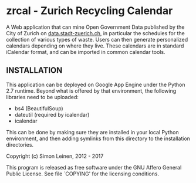 # zrcal - Zurich Recycling Calendar

A Web application that can mine Open Government Data published by the
City of Zurich on
[data.stadt-zuerich.ch](https://data.stadt-zuerich.ch/), in particular
the schedules for the collection of various types of waste.  Users can
then generate personalized calendars depending on where they live.
These calendars are in standard iCalendar format, and can be imported
in common calendar tools.

## INSTALLATION

This application can be deployed on Google App Engine under the Python
2.7 runtime.  Beyond what is offered by that environment, the
following libraries need to be uploaded:

- bs4 (BeautifulSoup)
- dateutil (required by icalendar)
- icalendar

This can be done by making sure they are installed in your local
Python environment, and then adding symlinks from this directory to
the installation directories.

Copyright (c) Simon Leinen, 2012 - 2017

This program is released as free software under the GNU Affero General
Public License.  See file `COPYING' for the licensing conditions.
